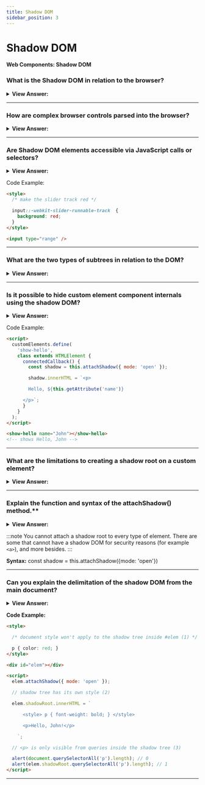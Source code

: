 ```yaml
---
title: Shadow DOM
sidebar_position: 3
---
```


# Shadow DOM

**Web Components: Shadow DOM**

<head>
  <title>Shadow DOM - JavaScript Interview Questions & Answers</title>
  <meta charSet="utf-8" />
</head>

### What is the Shadow DOM in relation to the browser?

<details>
  <summary><strong>View Answer:</strong></summary>
  <div>
  <div><strong>Interview Response:</strong> The Shadow DOM serves for encapsulation. It allows a component to have its very own “shadow” DOM tree, that cannot be accidentally accessed from the main document, may have local style rules, and more.
    </div>
  </div>
</details>

---

### How are complex browser controls parsed into the browser?

<details>
  <summary><strong>View Answer:</strong></summary>
  <div>
  <div><strong>Interview Response:</strong> The browser uses DOM/CSS internally to draw or parse them. That DOM structure is normally hidden from us, but we can see it in developer tools. E.g., in Chrome, we need to enable in Dev Tools “Show user agent shadow DOM” option.<br /><br />
  <img src="/img/browser-controls.png"/>
    </div>
  </div>
</details>

---

### Are Shadow DOM elements accessible via JavaScript calls or selectors?

<details>
  <summary><strong>View Answer:</strong></summary>
  <div>
  <div><strong>Interview Response:</strong> No, we cannot get built-in shadow DOM elements by regular JavaScript calls or selectors. These are not regular children, but rather a powerful encapsulation technique. However, we can access their pseudo attributes via the CSS styles. This exists for historical reasons to ensure that the CSS styles have access to the sub-elements.
    </div>
  </div>
</details>

Code Example:

```html
<style>
  /* make the slider track red */

  input::-webkit-slider-runnable-track  {
    background: red;
  }
</style>

<input type="range" />
```

---

### What are the two types of subtrees in relation to the DOM?

<details>
  <summary><strong>View Answer:</strong></summary>
  <div>
  <div><strong>Interview Response:</strong> There are two types of subtrees in relation to the DOM including the light tree and shadow tree. The light tree is a regular DOM subtree, made of regular HTML children. The Shadow tree is a hidden DOM subtree, not reflected in HTML, hidden from prying eyes. If an element has both, then the browser renders only the shadow tree. But we can setup a kind of composition between shadow and light trees as well.
    </div>
  </div>
</details>

---

### Is it possible to hide custom element component internals using the shadow DOM?

<details>
  <summary><strong>View Answer:</strong></summary>
  <div>
  <div><strong>Interview Response:</strong> Yes, shadow tree can be used in Custom Elements to hide component internals and apply component-local styles.
    </div>
  </div>
</details>

Code Example:

```html
<script>
  customElements.define(
    'show-hello',
    class extends HTMLElement {
      connectedCallback() {
        const shadow = this.attachShadow({ mode: 'open' });

        shadow.innerHTML = `<p>

        Hello, ${this.getAttribute('name')}

      </p>`;
      }
    }
  );
</script>

<show-hello name="John"></show-hello>
<!-- shows Hello, John -->
```

---

### What are the limitations to creating a shadow root on a custom element?

<details>
  <summary><strong>View Answer:</strong></summary>
  <div>
  <div><strong>Interview Response:</strong> There are two limitations to creating a root on a custom element. We can create only one shadow root per element. The elem must be either a custom element, or one of one of the following: “article”, “aside”, “blockquote”, “body”, “div”, “footer”, “h1…h6”, “header”, “main” “nav”, “p”, “section”, or “span”. Other elements, like &#8249;img&#8250;, cannot host shadow tree.
    </div>
  </div>
</details>

---

### Explain the function and syntax of the attachShadow() method.\*\*

<details>
  <summary><strong>View Answer:</strong></summary>
  <div>
  <div><strong>Interview Response:</strong> The Element.attachShadow() method attaches a shadow DOM tree to the specified element and returns a reference to its ShadowRoot. To initiate the Shadow Root, we must use the mode argument with the open parameter. The open parameter makes element of the shadow root accessible outside of the root. The counter parameter is closed that denies access to the nodes of the closed shadow root from JavaScript outside. There is an additional argument that is rarely used, delegatesFocus is a Boolean, when set to true specifies behavior that mitigates custom element issues around focus-ability.
    </div>
  </div>
</details>

:::note
You cannot attach a shadow root to every type of element. There are some that cannot have a shadow DOM for security reasons (for example `<a>`), and more besides.
:::

**Syntax:** const shadow = this.attachShadow({mode: 'open'})

---

### Can you explain the delimitation of the shadow DOM from the main document?

<details>
  <summary><strong>View Answer:</strong></summary>
  <div>
  <div><strong>Interview Response:</strong> Shadow DOM is strongly delimited from the main document. Shadow DOM elements are not visible to querySelector from the light DOM. Shadow DOM elements may have ids that conflict with those in the light DOM. They must be unique only within the shadow tree. Shadow DOM has own stylesheets. Style rules from the outer DOM do not get applied.
    </div>
  </div>
</details>

**Code Example:**

```html
<style>

  /* document style won't apply to the shadow tree inside #elem (1) */

  p { color: red; }
</style>

<div id="elem"></div>

<script>
  elem.attachShadow({ mode: 'open' });

  // shadow tree has its own style (2)

  elem.shadowRoot.innerHTML = `

      <style> p { font-weight: bold; } </style>

      <p>Hello, John!</p>

    `;

  // <p> is only visible from queries inside the shadow tree (3)

  alert(document.querySelectorAll('p').length); // 0
  alert(elem.shadowRoot.querySelectorAll('p').length); // 1
</script>
```

---
